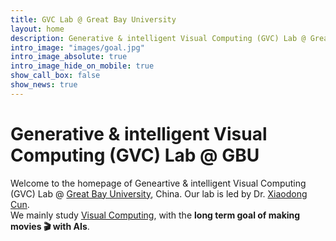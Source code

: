 ```yaml
---
title: GVC Lab @ Great Bay University
layout: home
description: Generative & intelligent Visual Computing (GVC) Lab @ Great Bay University.
intro_image: "images/goal.jpg"
intro_image_absolute: true
intro_image_hide_on_mobile: true
show_call_box: false
show_news: true
---
```


# Generative & intelligent Visual Computing (GVC) Lab @ GBU

Welcome to the homepage of Geneartive & intelligent Visual Computing (GVC) Lab @ <a href='http://gbu.edu.cn'>Great Bay University</a>, China. Our lab is led by Dr. <a href='http://vinthony.github.io'>Xiaodong Cun</a>. <br>
We mainly study <a href='https://en.wikipedia.org/wiki/Visual_computing'>Visual Computing</a>, with the <b>long term goal of making movies 🎬 with AIs</b>.
